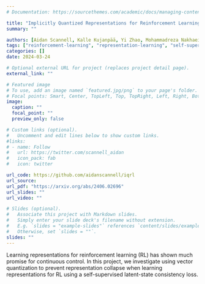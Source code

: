 ```yaml
---
# Documentation: https://sourcethemes.com/academic/docs/managing-content/

title: "Implicitly Quantized Representations for Reinforcement Learning"
summary: ""

authors: [Aidan Scannell, Kalle Kujanpää, Yi Zhao, Mohammadreza Nakhaei, Arno Solin, Joni Pajarinen]
tags: ["reinforcement-learning", "representation-learning", "self-supervised-learning", "robotics", "machine-learning", "python", "pytorch", "research"]
categories: []
date: 2024-03-24

# Optional external URL for project (replaces project detail page).
external_link: ""

# Featured image
# To use, add an image named `featured.jpg/png` to your page's folder.
# Focal points: Smart, Center, TopLeft, Top, TopRight, Left, Right, BottomLeft, Bottom, BottomRight.
image:
  caption: ""
  focal_point: ""
  preview_only: false

# Custom links (optional).
#   Uncomment and edit lines below to show custom links.
#links:
# - name: Follow
#   url: https://twitter.com/scannell_aidan
#   icon_pack: fab
#   icon: twitter

url_code: https://github.com/aidanscannell/iqrl
url_source: 
url_pdf: "https://arxiv.org/abs/2406.02696"
url_slides: ""
url_video: ""

# Slides (optional).
#   Associate this project with Markdown slides.
#   Simply enter your slide deck's filename without extension.
#   E.g. `slides = "example-slides"` references `content/slides/example-slides.md`.
#   Otherwise, set `slides = ""`.
slides: ""
---
```

Learning representations for reinforcement learning (RL) has shown much promise for continuous control. 
In this project, we investigate using vector quantization to prevent representation collapse when learning representations for RL using a self-supervised latent-state consistency loss. 
